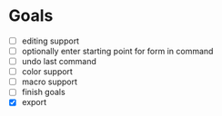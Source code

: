 # Goals

- [ ] editing support
- [ ] optionally enter starting point for form in command
- [ ] undo last command
- [ ] color support
- [ ] macro support
- [ ] finish goals
- [x] export
